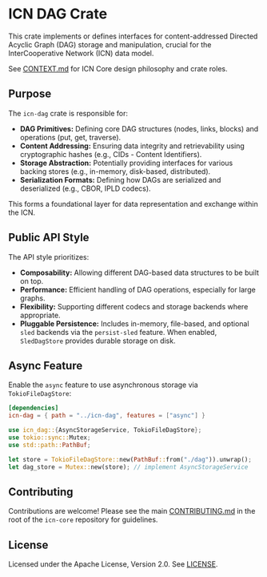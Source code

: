 # ICN DAG Crate

This crate implements or defines interfaces for content-addressed Directed Acyclic Graph (DAG) storage and manipulation, crucial for the InterCooperative Network (ICN) data model.

See [CONTEXT.md](../CONTEXT.md) for ICN Core design philosophy and crate roles.

## Purpose

The `icn-dag` crate is responsible for:

*   **DAG Primitives:** Defining core DAG structures (nodes, links, blocks) and operations (put, get, traverse).
*   **Content Addressing:** Ensuring data integrity and retrievability using cryptographic hashes (e.g., CIDs - Content Identifiers).
*   **Storage Abstraction:** Potentially providing interfaces for various backing stores (e.g., in-memory, disk-based, distributed).
*   **Serialization Formats:** Defining how DAGs are serialized and deserialized (e.g., CBOR, IPLD codecs).

This forms a foundational layer for data representation and exchange within the ICN.

## Public API Style

The API style prioritizes:

*   **Composability:** Allowing different DAG-based data structures to be built on top.
*   **Performance:** Efficient handling of DAG operations, especially for large graphs.
*   **Flexibility:** Supporting different codecs and storage backends where appropriate.
*   **Pluggable Persistence:** Includes in-memory, file-based, and optional `sled` backends via the `persist-sled` feature. When enabled, `SledDagStore` provides durable storage on disk.

## Async Feature

Enable the `async` feature to use asynchronous storage via `TokioFileDagStore`:

```toml
[dependencies]
icn-dag = { path = "../icn-dag", features = ["async"] }
```

```rust
use icn_dag::{AsyncStorageService, TokioFileDagStore};
use tokio::sync::Mutex;
use std::path::PathBuf;

let store = TokioFileDagStore::new(PathBuf::from("./dag")).unwrap();
let dag_store = Mutex::new(store); // implement AsyncStorageService
```

## Contributing

Contributions are welcome! Please see the main [CONTRIBUTING.md](../../CONTRIBUTING.md) in the root of the `icn-core` repository for guidelines.

## License

Licensed under the Apache License, Version 2.0. See [LICENSE](../../LICENSE). 